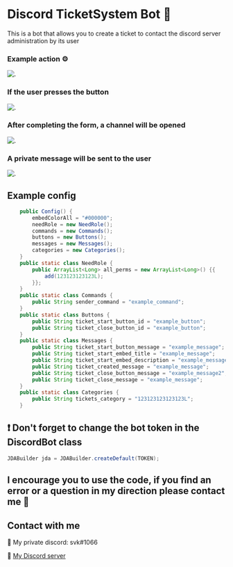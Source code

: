 # Discord TicketSystem Bot 🤖

This is a bot that allows you to create a ticket to contact the discord server administration by its user

### Example action ⚙️

![.](https://i.imgur.com/2uJFal7.png)

### If the user presses the button 

![.](https://i.imgur.com/WZgrZ9W.png)

### After completing the form, a channel will be opened

![.](https://i.imgur.com/kfQhvXF.png)

### A private message will be sent to the user

![.](https://i.imgur.com/3tspuMd.png)




## Example config

```java
    public Config() {
        embedColorAll = "#000000";
        needRole = new NeedRole();
        commands = new Commands();
        buttons = new Buttons();
        messages = new Messages();
        categories = new Categories();
    }
    public static class NeedRole {
        public ArrayList<Long> all_perms = new ArrayList<Long>() {{
            add(123123123123L); 
        }};
    }
    public static class Commands {
        public String sender_command = "example_command";
    }
    public static class Buttons {
        public String ticket_start_button_id = "example_button";
        public String ticket_close_button_id = "example_button";
    }
    public static class Messages {
        public String ticket_start_button_message = "example_message";
        public String ticket_start_embed_title = "example_message";
        public String ticket_start_embed_description = "example_message";
        public String ticket_created_message = "example_message";
        public String ticket_close_button_message = "example_message2";
        public String ticket_close_message = "example_message";
    }
    public static class Categories {
        public String tickets_category = "123123123123123L";
    }
```

## ❗️ Don't forget to change the bot token in the DiscordBot class

```java
JDABuilder jda = JDABuilder.createDefault(TOKEN);
```

## I encourage you to use the code, if you find an error or a question in my direction please contact me 📩

## Contact with me
🌌 My private discord: svk#1066

🌌 [My Discord server](https://dc.dxsbots.pl)
